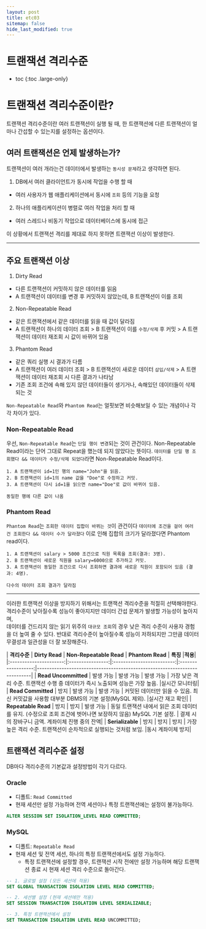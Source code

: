 ```yaml
---
layout: post
title: etc03
sitemap: false
hide_last_modified: true
---
```

# 트랜잭션 격리수준

* toc
{:toc .large-only}

# 트랜잭션 격리수준이란?
트랜잭션 격리수준이란 여러 트랜잭션이 실행 될 때, 한 트랜잭션에 다른 트랜잭션이 얼마나 간섭할 수 있는지를 설정하는 옵션이다.  

## 여러 트랜잭션은 언제 발생하는가?
트랜잭션이 여러 개라는건 데이터에서 발생하는 `동시성 문제`라고 생각하면 된다.
1. DB에서 여러 클라이언트가 동시에 작업을 수행 할 때
  - 여러 사용자가 웹 애플리케이션에서 동시에 `조회` 등의 기능을 요청
2. 하나의 애플리케이션이 병렬로 여러 작업을 처리 할 때
  - 여러 스레드나 비동기 작업으로 데이터베이스에 동시에 접근

이 상황에서 트랜잭션 격리를 제대로 하지 못하면 트랜잭션 이상이 발생한다.

---

## 주요 트랜잭션 이상
1. Dirty Read
  - 다른 트랜잭션이 커밋하지 않은 데이터를 읽음
  - A 트랜잭션이 데이터를 변경 후 커밋하지 않았는데, B 트랜잭션이 이를 조회
2. Non-Repeatable Read
  - 같은 트랜잭션에서 같은 데이터를 읽을 때 값이 달라짐
  - A 트랜잭션이 하나의 데이터 조회 > B 트랜잭션이 이를 `수정/삭제` 후 커밋 > A 트랜잭션이 데이터 재조회 시 값이 바뀌어 있음
3. Phantom Read
  - 같은 쿼리 실행 시 결과가 다름
  - A 트랜잭션이 여러 데이터 조회 > B 트랜잭션이 새로운 데이터 `삽입/삭제` > A 트랜잭션이 데이터 재조회 시 다른 결과가 나타남
  - 기존 조회 조건에 속해 있지 않던 데이터들이 생기거나, 속해있던 데이터들이 삭제되는 것

`Non-Repeatable Read`와 `Phantom Read`는 얼핏보면 비슷해보일 수 있는 개념이나 각각 차이가 있다.  

### Non-Repeatable Read
우선, `Non-Repeatable Read`는 `단일 행이 변경`되는 것이 관건이다.
Non-Repeatable Read이라는 단어 그대로 Repeat을 했는데 되지 않았다는 뜻이다.
`데이터를 단일 행 조회했다 && 데이터가 수정/삭제 되었다`라면 Non-Repeatable Read이다.

```
1. A 트랜잭션이 id=1인 행의 name="John"을 읽음.
2. B 트랜잭션이 id=1의 name 값을 "Doe"로 수정하고 커밋.
3. A 트랜잭션이 다시 id=1을 읽으면 name="Doe"로 값이 바뀌어 있음.

동일한 행에 다른 값이 나옴
```

### Phantom Read
`Phantom Read`는 `조회한 데이터 집합이 바뀌는 것`이 관건이다
`데이터에 조건을 걸어 여러 건 조회한다 && 데이터 수가 달라졌다`
이로 인해 집합의 크기가 달라졌다면 Phantom read이다.

```
1. A 트랜잭션이 salary > 5000 조건으로 직원 목록을 조회(결과: 3명).
2. B 트랜잭션이 새로운 직원을 salary=6000으로 추가하고 커밋.
3. A 트랜잭션이 동일한 조건으로 다시 조회하면 결과에 새로운 직원이 포함되어 있음 (결과: 4명).

다수의 데이터 조회 결과가 달라짐
```

---

이러한 트랜잭션 이상을 방지하기 위해서는 트랜잭션 격리수준을 적절히 선택해야한다.
격리수준이 낮아질수록 성능이 좋아지지만 데이터 간섭 문제가 발생할 가능성이 높아지며,  
데이터를 건드리지 않는 읽기 위주의 `대규모 조회`의 경우 낮은 격리 수준이 사용자 경험을 더 높여 줄 수 있다.
반대로 격리수준이 높아질수록 성능이 저하되지만 그만큼 데이터 무결성과 일관성을 더 잘 보장해준다.

| **격리수준**         | **Dirty Read** | **Non-Repeatable Read** | **Phantom Read** | **특징**                                                                 |**적용**|
|:----------------------:|:----------------:|:-------------------------:|:------------------:|---------------------------------------------------------------------------|
| **Read Uncommitted** | 발생 가능       | 발생 가능                | 발생 가능         | 가장 낮은 격리 수준. 트랜잭션 수행 중 데이터가 즉시 노출되며 성능은 가장 높음. |실시간 모니터링|
| **Read Committed**   | 방지            | 발생 가능                | 발생 가능         | 커밋된 데이터만 읽을 수 있음. 최신 커밋값을 사용함 대부분 DBMS의 기본 설정(MySQL 제외).            |실시간 재고 확인|
| **Repeatable Read**  | 방지            | 방지                     | 발생 가능         | 동일 트랜잭션 내에서 읽은 조회 데이터를 유지. (수정으로 조회 조건에 벗어나면 보장하지 않음) MySQL 기본 설정.              | 결제 시의 장바구니 금액. 계좌이체 진행 중의 잔액|
| **Serializable**     | 방지            | 방지                     | 방지              | 가장 높은 격리 수준. 트랜잭션이 순차적으로 실행되는 것처럼 보임.             |동시 계좌이체 방지|

## 트랜잭션 격리수준 설정
DB마다 격리수준의 기본값과 설정방법이 각기 다르다.

### Oracle
- 디폴트: `Read Committed`
- 현재 세션만 설정 가능하며 전역 세션이나 특정 트랜잭션에는 설정이 불가능하다.

```SQL
ALTER SESSION SET ISOLATION_LEVEL READ COMMITTED;
```

### MySQL
- 디폴트: `Repeatable Read`
- 현재 세션 및 전역 세션, 하나의 특정 트랜잭션에서도 설정 가능하다.
  - 특정 트랜잭션에 설정할 경우, 트랜잭션 시작 전에만 설정 가능하며 해당 트랜잭션 종료 시 현재 세션 격리 수준으로 돌아간다.

```SQL
-- 1. 글로벌 설정 (모든 세션에 적용)
SET GLOBAL TRANSACTION ISOLATION LEVEL READ COMMITTED;

-- 2. 세션별 설정 (현재 세션에만 적용)
SET SESSION TRANSACTION ISOLATION LEVEL SERIALIZABLE;

-- 3. 특정 트랜잭션에서 설정
SET TRANSACTION ISOLATION LEVEL READ UNCOMMITTED;
```